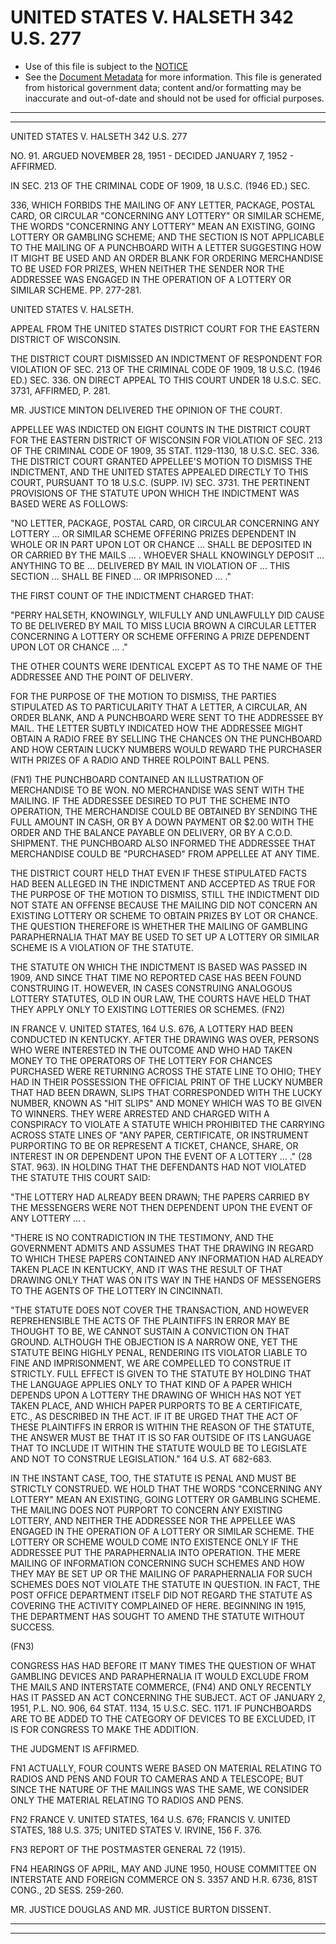 ---
---

# UNITED STATES V. HALSETH 342 U.S. 277

* Use of this file is subject to the [NOTICE](https://github.com/publicdocs/notice/blob/master/NOTICE)
* See the [Document Metadata](../../../) for more information.
  This file is generated from historical government data; content and/or formatting may be inaccurate and out-of-date and should not be used for official purposes.

----------
----------

UNITED STATES V. HALSETH 342 U.S. 277

NO. 91.  ARGUED NOVEMBER 28, 1951 - DECIDED JANUARY 7, 1952 - AFFIRMED.

IN SEC. 213 OF THE CRIMINAL CODE OF 1909, 18 U.S.C. (1946 ED.)  SEC.

336, WHICH FORBIDS THE MAILING OF ANY LETTER, PACKAGE, POSTAL CARD, OR CIRCULAR "CONCERNING ANY LOTTERY" OR SIMILAR SCHEME, THE WORDS "CONCERNING ANY LOTTERY" MEAN AN EXISTING, GOING LOTTERY OR GAMBLING SCHEME; AND THE SECTION IS NOT APPLICABLE TO THE MAILING OF A PUNCHBOARD WITH A LETTER SUGGESTING HOW IT MIGHT BE USED AND AN ORDER BLANK FOR ORDERING MERCHANDISE TO BE USED FOR PRIZES, WHEN NEITHER THE SENDER NOR THE ADDRESSEE WAS ENGAGED IN THE OPERATION OF A LOTTERY OR SIMILAR SCHEME.  PP. 277-281.

UNITED STATES V. HALSETH.

APPEAL FROM THE UNITED STATES DISTRICT COURT FOR THE EASTERN DISTRICT OF WISCONSIN.

THE DISTRICT COURT DISMISSED AN INDICTMENT OF RESPONDENT FOR VIOLATION OF SEC. 213 OF THE CRIMINAL CODE OF 1909, 18 U.S.C. (1946 ED.)  SEC.  336.  ON DIRECT APPEAL TO THIS COURT UNDER 18 U.S.C. SEC. 3731, AFFIRMED, P. 281.

MR. JUSTICE MINTON DELIVERED THE OPINION OF THE COURT.

APPELLEE WAS INDICTED ON EIGHT COUNTS IN THE DISTRICT COURT FOR THE EASTERN DISTRICT OF WISCONSIN FOR VIOLATION OF SEC. 213 OF THE CRIMINAL CODE OF 1909, 35 STAT. 1129-1130, 18 U.S.C. SEC. 336.  THE DISTRICT COURT GRANTED APPELLEE'S MOTION TO DISMISS THE INDICTMENT, AND THE UNITED STATES APPEALED DIRECTLY TO THIS COURT, PURSUANT TO 18 U.S.C. (SUPP. IV) SEC. 3731.  THE PERTINENT PROVISIONS OF THE STATUTE UPON WHICH THE INDICTMENT WAS BASED WERE AS FOLLOWS:

"NO LETTER, PACKAGE, POSTAL CARD, OR CIRCULAR CONCERNING ANY LOTTERY ...  OR SIMILAR SCHEME OFFERING PRIZES DEPENDENT IN WHOLE OR IN PART UPON LOT OR CHANCE  ...  SHALL BE DEPOSITED IN OR CARRIED BY THE MAILS ...  .  WHOEVER SHALL KNOWINGLY DEPOSIT  ...  ANYTHING TO BE  ... DELIVERED BY MAIL IN VIOLATION OF  ...  THIS SECTION  ...  SHALL BE FINED  ...  OR IMPRISONED  ...  ."

THE FIRST COUNT OF THE INDICTMENT CHARGED THAT:

"PERRY HALSETH, KNOWINGLY, WILFULLY AND UNLAWFULLY DID CAUSE TO BE DELIVERED BY MAIL TO MISS LUCIA BROWN A CIRCULAR LETTER CONCERNING A LOTTERY OR SCHEME OFFERING A PRIZE DEPENDENT UPON LOT OR CHANCE  ... ."

THE OTHER COUNTS WERE IDENTICAL EXCEPT AS TO THE NAME OF THE ADDRESSEE AND THE POINT OF DELIVERY.

FOR THE PURPOSE OF THE MOTION TO DISMISS, THE PARTIES STIPULATED AS TO PARTICULARITY THAT A LETTER, A CIRCULAR, AN ORDER BLANK, AND A PUNCHBOARD WERE SENT TO THE ADDRESSEE BY MAIL.  THE LETTER SUBTLY INDICATED HOW THE ADDRESSEE MIGHT OBTAIN A RADIO FREE BY SELLING THE CHANCES ON THE PUNCHBOARD AND HOW CERTAIN LUCKY NUMBERS WOULD REWARD THE PURCHASER WITH PRIZES OF A RADIO AND THREE ROLPOINT BALL PENS.

(FN1)  THE PUNCHBOARD CONTAINED AN ILLUSTRATION OF MERCHANDISE TO BE WON.  NO MERCHANDISE WAS SENT WITH THE MAILING.  IF THE ADDRESSEE DESIRED TO PUT THE SCHEME INTO OPERATION, THE MERCHANDISE COULD BE OBTAINED BY SENDING THE FULL AMOUNT IN CASH, OR BY A DOWN PAYMENT OR $2.00 WITH THE ORDER AND THE BALANCE PAYABLE ON DELIVERY, OR BY A C.O.D. SHIPMENT.  THE PUNCHBOARD ALSO INFORMED THE ADDRESSEE THAT MERCHANDISE COULD BE "PURCHASED" FROM APPELLEE AT ANY TIME.

THE DISTRICT COURT HELD THAT EVEN IF THESE STIPULATED FACTS HAD BEEN ALLEGED IN THE INDICTMENT AND ACCEPTED AS TRUE FOR THE PURPOSE OF THE MOTION TO DISMISS, STILL THE INDICTMENT DID NOT STATE AN OFFENSE BECAUSE THE MAILING DID NOT CONCERN AN EXISTING LOTTERY OR SCHEME TO OBTAIN PRIZES BY LOT OR CHANCE.  THE QUESTION THEREFORE IS WHETHER THE MAILING OF GAMBLING PARAPHERNALIA THAT MAY BE USED TO SET UP A LOTTERY OR SIMILAR SCHEME IS A VIOLATION OF THE STATUTE.

THE STATUTE ON WHICH THE INDICTMENT IS BASED WAS PASSED IN 1909, AND SINCE THAT TIME NO REPORTED CASE HAS BEEN FOUND CONSTRUING IT. HOWEVER, IN CASES CONSTRUING ANALOGOUS LOTTERY STATUTES, OLD IN OUR LAW, THE COURTS HAVE HELD THAT THEY APPLY ONLY TO EXISTING LOTTERIES OR SCHEMES.  (FN2)

IN FRANCE V. UNITED STATES, 164 U.S. 676, A LOTTERY HAD BEEN CONDUCTED IN KENTUCKY.  AFTER THE DRAWING WAS OVER, PERSONS WHO WERE INTERESTED IN THE OUTCOME AND WHO HAD TAKEN MONEY TO THE OPERATORS OF THE LOTTERY FOR CHANCES PURCHASED WERE RETURNING ACROSS THE STATE LINE TO OHIO; THEY HAD IN THEIR POSSESSION THE OFFICIAL PRINT OF THE LUCKY NUMBER THAT HAD BEEN DRAWN, SLIPS THAT CORRESPONDED WITH THE LUCKY NUMBER, KNOWN AS "HIT SLIPS" AND MONEY WHICH WAS TO BE GIVEN TO WINNERS.   THEY WERE ARRESTED AND CHARGED WITH A CONSPIRACY TO VIOLATE A STATUTE WHICH PROHIBITED THE CARRYING ACROSS STATE LINES OF "ANY PAPER, CERTIFICATE, OR INSTRUMENT PURPORTING TO BE OR REPRESENT A TICKET, CHANCE, SHARE, OR INTEREST IN OR DEPENDENT UPON THE EVENT OF A LOTTERY  ...  ."  (28 STAT. 963).  IN HOLDING THAT THE DEFENDANTS HAD NOT VIOLATED THE STATUTE THIS COURT SAID:

"THE LOTTERY HAD ALREADY BEEN DRAWN; THE PAPERS CARRIED BY THE MESSENGERS WERE NOT THEN DEPENDENT UPON THE EVENT OF ANY LOTTERY  ... .

"THERE IS NO CONTRADICTION IN THE TESTIMONY, AND THE GOVERNMENT ADMITS AND ASSUMES THAT THE DRAWING IN REGARD TO WHICH THESE PAPERS CONTAINED ANY INFORMATION HAD ALREADY TAKEN PLACE IN KENTUCKY, AND IT WAS THE RESULT OF THAT DRAWING ONLY THAT WAS ON ITS WAY IN THE HANDS OF MESSENGERS TO THE AGENTS OF THE LOTTERY IN CINCINNATI.

"THE STATUTE DOES NOT COVER THE TRANSACTION, AND HOWEVER REPREHENSIBLE THE ACTS OF THE PLAINTIFFS IN ERROR MAY BE THOUGHT TO BE, WE CANNOT SUSTAIN A CONVICTION ON THAT GROUND.  ALTHOUGH THE OBJECTION IS A NARROW ONE, YET THE STATUTE BEING HIGHLY PENAL, RENDERING ITS VIOLATOR LIABLE TO FINE AND IMPRISONMENT, WE ARE COMPELLED TO CONSTRUE IT STRICTLY.  FULL EFFECT IS GIVEN TO THE STATUTE BY HOLDING THAT THE LANGUAGE APPLIES ONLY TO THAT KIND OF A PAPER WHICH DEPENDS UPON A LOTTERY THE DRAWING OF WHICH HAS NOT YET TAKEN PLACE, AND WHICH PAPER PURPORTS TO BE A CERTIFICATE, ETC., AS DESCRIBED IN THE ACT.  IF IT BE URGED THAT THE ACT OF THESE PLAINTIFFS IN ERROR IS WITHIN THE REASON OF THE STATUTE, THE ANSWER MUST BE THAT IT IS SO FAR OUTSIDE OF ITS LANGUAGE THAT TO INCLUDE IT WITHIN THE STATUTE WOULD BE TO LEGISLATE AND NOT TO CONSTRUE LEGISLATION."  164 U.S. AT 682-683.

IN THE INSTANT CASE, TOO, THE STATUTE IS PENAL AND MUST BE STRICTLY CONSTRUED.  WE HOLD THAT THE WORDS "CONCERNING ANY LOTTERY" MEAN AN EXISTING, GOING LOTTERY OR GAMBLING SCHEME.  THE MAILING DOES NOT PURPORT TO CONCERN ANY EXISTING LOTTERY, AND NEITHER THE ADDRESSEE NOR THE APPELLEE WAS ENGAGED IN THE OPERATION OF A LOTTERY OR SIMILAR SCHEME.  THE LOTTERY OR SCHEME WOULD COME INTO EXISTENCE ONLY IF THE ADDRESSEE PUT THE PARAPHERNALIA INTO OPERATION.  THE MERE MAILING OF INFORMATION CONCERNING SUCH SCHEMES AND HOW THEY MAY BE SET UP OR THE MAILING OF PARAPHERNALIA FOR SUCH SCHEMES DOES NOT VIOLATE THE STATUTE IN QUESTION.  IN FACT, THE POST OFFICE DEPARTMENT ITSELF DID NOT REGARD THE STATUTE AS COVERING THE ACTIVITY COMPLAINED OF HERE.  BEGINNING IN 1915, THE DEPARTMENT HAS SOUGHT TO AMEND THE STATUTE WITHOUT SUCCESS.

(FN3)

CONGRESS HAS HAD BEFORE IT MANY TIMES THE QUESTION OF WHAT GAMBLING DEVICES AND PARAPHERNALIA IT WOULD EXCLUDE FROM THE MAILS AND INTERSTATE COMMERCE, (FN4) AND ONLY RECENTLY HAS IT PASSED AN ACT CONCERNING THE SUBJECT.  ACT OF JANUARY 2, 1951, P.L. NO. 906, 64 STAT. 1134, 15 U.S.C. SEC. 1171.  IF PUNCHBOARDS ARE TO BE ADDED TO THE CATEGORY OF DEVICES TO BE EXCLUDED, IT IS FOR CONGRESS TO MAKE THE ADDITION.

THE JUDGMENT IS AFFIRMED.

FN1  ACTUALLY, FOUR COUNTS WERE BASED ON MATERIAL RELATING TO RADIOS AND PENS AND FOUR TO CAMERAS AND A TELESCOPE; BUT SINCE THE NATURE OF THE MAILINGS WAS THE SAME, WE CONSIDER ONLY THE MATERIAL RELATING TO RADIOS AND PENS.

FN2 FRANCE V. UNITED STATES, 164 U.S. 676; FRANCIS V. UNITED STATES, 188 U.S. 375; UNITED STATES V. IRVINE, 156 F. 376.

FN3  REPORT OF THE POSTMASTER GENERAL 72 (1915).

FN4  HEARINGS OF APRIL, MAY AND JUNE 1950, HOUSE COMMITTEE ON INTERSTATE AND FOREIGN COMMERCE ON S. 3357 AND H.R. 6736, 81ST CONG., 2D SESS. 259-260.

MR. JUSTICE DOUGLAS AND MR. JUSTICE BURTON DISSENT.


----------
----------

